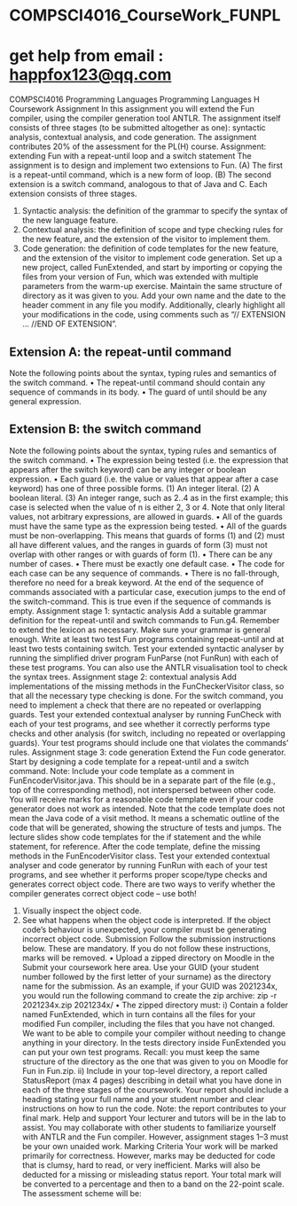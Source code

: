 # COMPSCI4016_CourseWork_FUNPL

# get help from email : happfox123@qq.com

COMPSCI4016 Programming Languages
Programming Languages H
Coursework Assignment
In this assignment you will extend the Fun compiler, using the compiler generation tool ANTLR. The assignment itself 
consists of three stages (to be submitted altogether as one): syntactic analysis, contextual analysis, and code generation. 
The assignment contributes 20% of the assessment for the PL(H) course.
Assignment: extending Fun with a repeat-until loop and a switch statement
The assignment is to design and implement two extensions to Fun.
(A) The first is a repeat-until command, which is a new form of loop. 
(B) The second extension is a switch command, analogous to that of Java and C.
Each extension consists of three stages.
1. Syntactic analysis: the definition of the grammar to specify the syntax of the new language feature.
2. Contextual analysis: the definition of scope and type checking rules for the new feature, and the extension of 
the visitor to implement them.
3. Code generation: the definition of code templates for the new feature, and the extension of the visitor to 
implement code generation.
Set up a new project, called FunExtended, and start by importing or copying the files from your version of Fun, which 
was extended with multiple parameters from the warm-up exercise.
Maintain the same structure of directory as it was given to you.
Add your own name and the date to the header comment in any file you modify. 
Additionally, clearly highlight all your modifications in the code, using comments such as
“// EXTENSION … //END OF EXTENSION”.
## Extension A: the repeat-until command
Note the following points about the syntax, typing rules and semantics of the switch command.
• The repeat-until command should contain any sequence of commands in its body.
• The guard of until should be any general expression.
## Extension B: the switch command
Note the following points about the syntax, typing rules and semantics of the switch command.
• The expression being tested (i.e. the expression that appears after the switch keyword) can be any integer or 
boolean expression.
• Each guard (i.e. the value or values that appear after a case keyword) has one of three possible forms. (1) An 
integer literal. (2) A boolean literal. (3) An integer range, such as 2..4 as in the first example; this case is 
selected when the value of n is either 2, 3 or 4. Note that only literal values, not arbitrary expressions, are 
allowed in guards.
• All of the guards must have the same type as the expression being tested.
• All of the guards must be non-overlapping. This means that guards of forms (1) and (2) must all have different 
values, and the ranges in guards of form (3) must not overlap with other ranges or with guards of form (1).
• There can be any number of cases.
• There must be exactly one default case.
• The code for each case can be any sequence of commands.
• There is no fall-through, therefore no need for a break keyword. At the end of the sequence of commands 
associated with a particular case, execution jumps to the end of the switch-command. This is true even if the 
sequence of commands is empty. 
Assignment stage 1: syntactic analysis
Add a suitable grammar definition for the repeat-until and switch commands to Fun.g4. Remember to extend 
the lexicon as necessary. Make sure your grammar is general enough.
Write at least two test Fun programs containing repeat-until and at least two tests containing switch. Test your extended 
syntactic analyser by running the simplified driver program FunParse (not FunRun) with each of these test programs. 
You can also use the ANTLR visualisation tool to check the syntax trees.
Assignment stage 2: contextual analysis
Add implementations of the missing methods in the FunCheckerVisitor class, so that all the necessary type 
checking is done.
For the switch command, you need to implement a check that there are no repeated or overlapping guards.
Test your extended contextual analyser by running FunCheck with each of your test programs, and see whether it 
correctly performs type checks and other analysis (for switch, including no repeated or overlapping guards). Your test 
programs should include one that violates the commands’ rules. 
Assignment stage 3: code generation
Extend the Fun code generator.
Start by designing a code template for a repeat-until and a switch command. Note: Include your code template as a 
comment in FunEncoderVisitor.java. This should be in a separate part of the file (e.g., top of the corresponding 
method), not interspersed between other code. You will receive marks for a reasonable code template even if your code 
generator does not work as intended. Note that the code template does not mean the Java code of a visit method. It 
means a schematic outline of the code that will be generated, showing the structure of tests and jumps. The lecture slides 
show code templates for the if statement and the while statement, for reference.
After the code template, define the missing methods in the FunEncoderVisitor class. 
Test your extended contextual analyser and code generator by running FunRun with each of your test programs, and 
see whether it performs proper scope/type checks and generates correct object code. 
There are two ways to verify whether the compiler generates correct object code – use both!
1. Visually inspect the object code.
2. See what happens when the object code is interpreted. If the object code’s behaviour is unexpected, your 
compiler must be generating incorrect object code.
Submission
Follow the submission instructions below. These are mandatory. If you do not follow these instructions, marks will 
be removed.
• Upload a zipped directory on Moodle in the Submit your coursework here area. Use your GUID (your student 
number followed by the first letter of your surname) as the directory name for the submission. As an example, 
if your GUID was 2021234x, you would run the following command to create the zip archive: 
zip -r 2021234x.zip 2021234x/
• The zipped directory must: 
i) Contain a folder named FunExtended, which in turn contains all the files for your modified Fun compiler, 
including the files that you have not changed. We want to be able to compile your compiler without needing 
to change anything in your directory. In the tests directory inside FunExtended you can put your own
test programs.
Recall: you must keep the same structure of the directory as the one that was given to you on Moodle for 
Fun in Fun.zip.
ii) Include in your top-level directory, a report called StatusReport (max 4 pages) describing in detail 
what you have done in each of the three stages of the coursework. Your report should include a heading 
stating your full name and your student number and clear instructions on how to run the code.
Note: the report contributes to your final mark.
Help and support
Your lecturer and tutors will be in the lab to assist.
You may collaborate with other students to familiarize yourself with ANTLR and the Fun compiler. However, 
assignment stages 1–3 must be your own unaided work.
Marking Criteria
Your work will be marked primarily for correctness. However, marks may be deducted for code that is clumsy, hard to 
read, or very inefficient. Marks will also be deducted for a missing or misleading status report. Your total mark will be 
converted to a percentage and then to a band on the 22-point scale. The assessment scheme will be:

